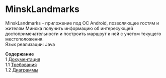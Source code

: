 # MinskLandmarks
MinskLandmarks - приложение под ОС Android, позволяющее гостям и жителям Минска получить информацию об интересующей достопримечательности и построить маршрут к ней с учетом текущего местоположения.  
Язык реализации: Java

**Содержание**  
1  [Документация](Documentation)  
1.1  [Требования](Documentation/Requirements/Requirements%20Document.md)  
1.2  [Диаграммы](Documentation/Diagrams/README.md)
